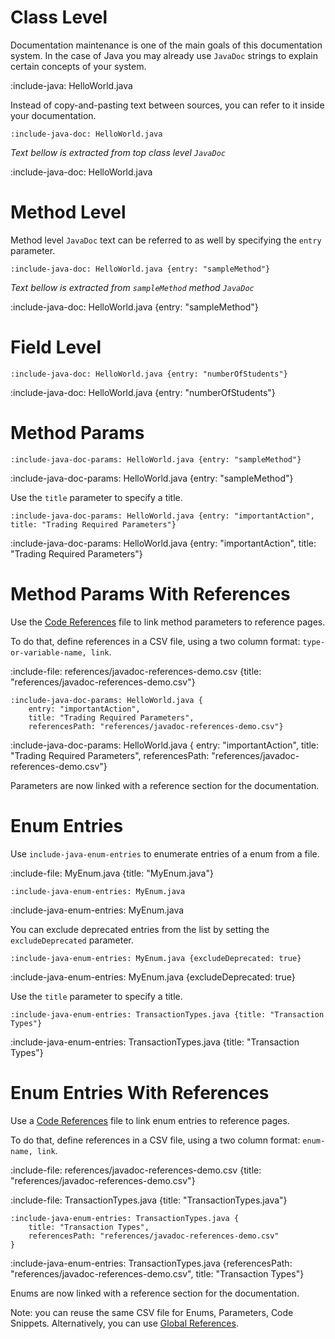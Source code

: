 # Class Level

Documentation maintenance is one of the main goals of this documentation system. 
In the case of Java you may already use `JavaDoc` strings to explain certain concepts of your system.

:include-java: HelloWorld.java

Instead of copy-and-pasting text between sources, you can refer to it inside your documentation.

    :include-java-doc: HelloWorld.java
    
*Text bellow is extracted from top class level `JavaDoc`*

:include-java-doc: HelloWorld.java

# Method Level

Method level `JavaDoc` text can be referred to as well by specifying the `entry` parameter.
    
    :include-java-doc: HelloWorld.java {entry: "sampleMethod"}
    
*Text bellow is extracted from `sampleMethod` method `JavaDoc`*

:include-java-doc: HelloWorld.java {entry: "sampleMethod"}

# Field Level
    
    :include-java-doc: HelloWorld.java {entry: "numberOfStudents"}
    
:include-java-doc: HelloWorld.java {entry: "numberOfStudents"}

# Method Params

    :include-java-doc-params: HelloWorld.java {entry: "sampleMethod"}

:include-java-doc-params: HelloWorld.java {entry: "sampleMethod"}

Use the `title` parameter to specify a title.

    :include-java-doc-params: HelloWorld.java {entry: "importantAction", title: "Trading Required Parameters"}

:include-java-doc-params: HelloWorld.java {entry: "importantAction", title: "Trading Required Parameters"}


# Method Params With References

Use the [Code References](snippets/code-references) file to link method parameters to reference pages.
  
To do that, define references in a CSV file, using a two column format: `type-or-variable-name, link`.

:include-file: references/javadoc-references-demo.csv {title: "references/javadoc-references-demo.csv"}

    :include-java-doc-params: HelloWorld.java {
        entry: "importantAction", 
        title: "Trading Required Parameters",
        referencesPath: "references/javadoc-references-demo.csv"}

:include-java-doc-params: HelloWorld.java {
    entry: "importantAction",
    title: "Trading Required Parameters", 
    referencesPath: "references/javadoc-references-demo.csv"}

Parameters are now linked with a reference section for the documentation. 

# Enum Entries

Use `include-java-enum-entries` to enumerate entries of a enum from a file.

:include-file: MyEnum.java {title: "MyEnum.java"}

    :include-java-enum-entries: MyEnum.java
    
:include-java-enum-entries: MyEnum.java

You can exclude deprecated entries from the list by setting the `excludeDeprecated` parameter.
 
    :include-java-enum-entries: MyEnum.java {excludeDeprecated: true}

:include-java-enum-entries: MyEnum.java {excludeDeprecated: true}

Use the `title` parameter to specify a title.

    :include-java-enum-entries: TransactionTypes.java {title: "Transaction Types"}

:include-java-enum-entries: TransactionTypes.java {title: "Transaction Types"}



# Enum Entries With References

Use a [Code References](snippets/code-references) file to link enum entries to reference pages.

To do that, define references in a CSV file, using a two column format: `enum-name, link`.

:include-file: references/javadoc-references-demo.csv {title: "references/javadoc-references-demo.csv"}

:include-file: TransactionTypes.java {title: "TransactionTypes.java"}

    :include-java-enum-entries: TransactionTypes.java {
        title: "Transaction Types",
        referencesPath: "references/javadoc-references-demo.csv"
    }
    
:include-java-enum-entries: TransactionTypes.java {referencesPath: "references/javadoc-references-demo.csv", title: "Transaction Types"}

Enums are now linked with a reference section for the documentation. 

Note: you can reuse the same CSV file for Enums, Parameters, Code Snippets. Alternatively, you can use
[Global References](snippets/code-references#global-references).
